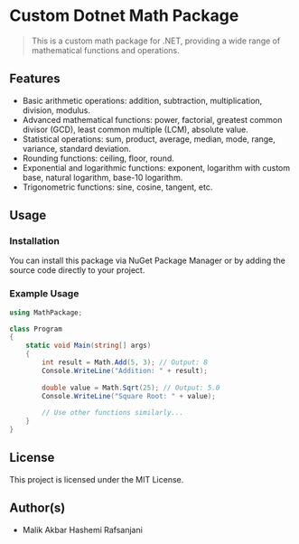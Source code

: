 # Custom Dotnet Math Package

> This is a custom math package for .NET, providing a wide range of mathematical functions and operations.

## Features
- Basic arithmetic operations: addition, subtraction, multiplication, division, modulus.
- Advanced mathematical functions: power, factorial, greatest common divisor (GCD), least common multiple (LCM), absolute value.
- Statistical operations: sum, product, average, median, mode, range, variance, standard deviation.
- Rounding functions: ceiling, floor, round.
- Exponential and logarithmic functions: exponent, logarithm with custom base, natural logarithm, base-10 logarithm.
- Trigonometric functions: sine, cosine, tangent, etc.

## Usage

### Installation
You can install this package via NuGet Package Manager or by adding the source code directly to your project.

### Example Usage
```csharp
using MathPackage;

class Program
{
    static void Main(string[] args)
    {
        int result = Math.Add(5, 3); // Output: 8
        Console.WriteLine("Addition: " + result);
        
        double value = Math.Sqrt(25); // Output: 5.0
        Console.WriteLine("Square Root: " + value);
        
        // Use other functions similarly...
    }
}
```

## License
This project is licensed under the MIT License.

## Author(s)
- Malik Akbar Hashemi Rafsanjani
